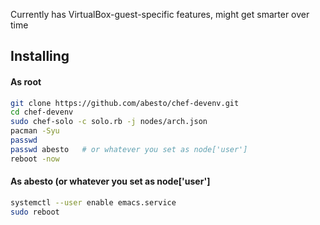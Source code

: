 Currently has VirtualBox-guest-specific features, might get smarter over time

## Installing

#### As root

```sh
git clone https://github.com/abesto/chef-devenv.git
cd chef-devenv
sudo chef-solo -c solo.rb -j nodes/arch.json
pacman -Syu
passwd
passwd abesto   # or whatever you set as node['user']
reboot -now
```

#### As abesto (or whatever you set as node['user']

```sh
systemctl --user enable emacs.service
sudo reboot
```
